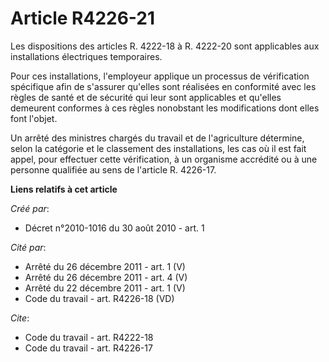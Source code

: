 # Article R4226-21

Les dispositions des articles R. 4222-18 à R. 4222-20 sont applicables aux installations électriques temporaires. 

Pour ces installations, l'employeur applique un processus de vérification spécifique afin de s'assurer qu'elles sont
réalisées en conformité avec les règles de santé et de sécurité qui leur sont applicables et qu'elles demeurent conformes à
ces règles nonobstant les modifications dont elles font l'objet. 

Un arrêté des ministres chargés du travail et de l'agriculture détermine, selon la catégorie et le classement des
installations, les cas où il est fait appel, pour effectuer cette vérification, à un organisme accrédité ou à une personne
qualifiée au sens de l'article R. 4226-17.

**Liens relatifs à cet article**

_Créé par_:

  - Décret n°2010-1016 du 30 août 2010 - art. 1

_Cité par_:

  - Arrêté du 26 décembre 2011 - art. 1 (V)
  - Arrêté du 26 décembre 2011 - art. 4 (V)
  - Arrêté du 22 décembre 2011 - art. 1 (V)
  - Code du travail - art. R4226-18 (VD)

_Cite_:

  - Code du travail - art. R4222-18
  - Code du travail - art. R4226-17
